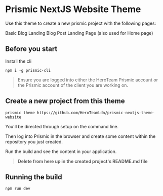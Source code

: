 
# Prismic NextJS Website Theme

Use this theme to create a new prismic project with the following pages:

Basic 
Blog Landing
Blog Post
Landing Page (also used for Home page)


## Before you start

Install the cli

    npm i -g prismic-cli

> Ensure you are logged into either the HeroTeam Prismic account or the Prismic account of the client you are working on.

## Create a new project from this theme

    prismic theme https://github.com/HeroTeamLdn/prismic-nextjs-theme-website

You'll be directed through setup on the command line. 

Then log into Prismic in the browser and create some content within the repository you just created. 

Run the build and see the content in your application.

> **Delete from here up in the created project's README.md file**


## Running the build

    npm run dev
    